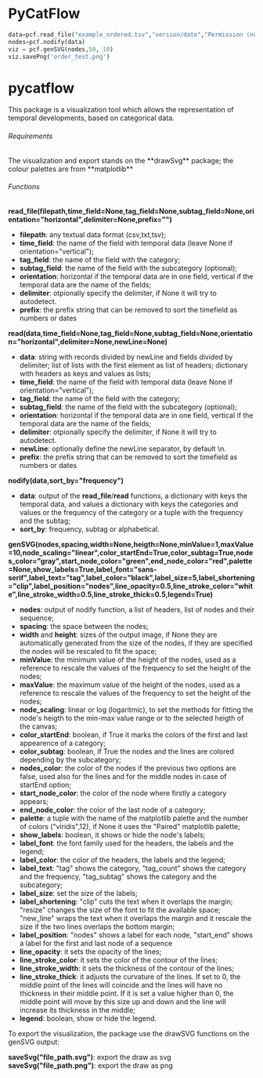 # PyCatFlow



```Python
data=pcf.read_file("example_ordered.tsv","version/date","Permission (normalized)",subtag_field="(App) Review (normalized)", sort_field='order')
nodes=pcf.nodify(data)
viz = pcf.genSVG(nodes,50, 10)
viz.savePng('order_test.png')
```

<h1>pycatflow</h1>

<p>This package is a visualization tool which allows the representation of temporal developments, based on categorical data.</p>

<h6>Requirements</h6>
<p>The visualization and export stands on the **drawSvg** package; the colour palettes are from **matplotlib**</p>

<h6>Functions</h6>

**read_file(filepath,time_field=None,tag_field=None,subtag_field=None,orientation="horizontal",delimiter=None,prefix="")**
* **filepath**: any textual data format (csv,txt,tsv);
* **time_field**: the name of the field with temporal data (leave None if orientation="vertical");
* **tag_field**: the name of the field with the category;
* **subtag_field**: the name of the field with the subcategory (optional);
* **orientation**: horizontal if the temporal data are in one field, vertical if the temporal data are the name of  the fields;
* **delimiter**: otpionally specify the delimiter, if None it will try to autodetect.
* **prefix**: the prefix string that can be removed to sort the timefield as numbers or dates

**read(data,time_field=None,tag_field=None,subtag_field=None,orientation="horizontal",delimiter=None,newLine=None)**
* **data**: string with records divided by newLine and fields divided by delimiter; list of lists with the first element as list of headers; dictionary with headers as keys and values as lists;
* **time_field**: the name of the field with temporal data (leave None if orientation="vertical");
* **tag_field**: the name of the field with the category;
* **subtag_field**: the name of the field with the subcategory (optional);
* **orientation**: horizontal if the temporal data are in one field, vertical if the temporal data are the name of  the fields;
* **delimiter**: otpionally specify the delimiter, if None it will try to autodetect.
* **newLine**: optionally define the newLine separator, by default \n.
* **prefix**: the prefix string that can be removed to sort the timefield as numbers or dates

**nodify(data,sort_by="frequency")**
* **data**: output of the **read_file**/**read** functions, a dictionary with keys the temporal data, and values a dictionary with keys the categories and values or the frequency of the category or a tuple with the frequency and the subtag;
* **sort_by**: frequency, subtag or alphabetical.

**genSVG(nodes,spacing,width=None,heigth=None,minValue=1,maxValue=10,node_scaling="linear",color_startEnd=True,color_subtag=True,nodes_color="gray",start_node_color="green",end_node_color="red",palette=None,show_labels=True,label_font="sans-serif",label_text="tag",label_color="black",label_size=5,label_shortening="clip",label_position="nodes",line_opacity=0.5,line_stroke_color="white",line_stroke_width=0.5,line_stroke_thick=0.5,legend=True)**
* **nodes**: output of nodify function, a list of headers, list of nodes and their sequence;
* **spacing**: the space between the nodes;
* **width** and **height**: sizes of the output image, if None they are automatically generated from the size of the nodes, if they are specified the nodes will be rescaled to fit the space;
* **minValue**: the minimum value of the height of the nodes, used as a reference to rescale the values of the frequency to set the height of the nodes;
* **maxValue**: the maximum value of the height of the nodes, used as a reference to rescale the values of the frequency to set the height of the nodes;
* **node_scaling**: linear or log (logaritmic), to set the methods for fitting the node's heigth to the min-max value range or to the selected heigth of the canvas;
* **color_startEnd**: boolean, if True it marks the colors of the first and last appearence of a category;
* **color_subtag**: boolean, if True the nodes and the lines are colored depending by the subcategory;
* **nodes_color**: the color of the nodes if the previous two options are false, used also for the lines and for the middle nodes in case of startEnd option;
* **start_node_color**: the color of the node where firstly a category appears;
* **end_node_color**: the color of the last node of a category;
* **palette**: a tuple with the name of the matplotlib palette and the number of colors ("viridis",12), if None it uses the "Paired" matplotlib palette;
* **show_labels**: boolean, it shows or hide the node's labels;
* **label_font**: the font family used for the headers, the labels and the legend;
* **label_color**: the color of the headers, the labels and the legend;
* **label_text**: "tag" shows the category, "tag_count" shows the category and the frequency, "tag_subtag" shows the category and the subcategory;
* **label_size**: set the size of the labels;
* **label_shortening**: "clip" cuts the text when it overlaps the margin; "resize" changes the size of the font to fit the available space; "new_line" wraps the text when it overlaps the margin and it rescale the size if the two lines overlaps the bottom margin;
* **label_position**: "nodes" shows a label for each node, "start_end" shows a label for the first and last node of a sequence
* **line_opacity**: it sets the opacity of the lines;
* **line_stroke_color**: it sets the color of the contour of the lines;
* **line_stroke_width**: it sets the thickness of the contour of the lines;
* **line_stroke_thick**: it adjusts the curvature of the lines. If set to 0, the middle point of the lines will coincide and the lines will have no thickness in their middle point. If it is set a value higher than 0, the middle point will move by this size up and down and the line will increase its thickness in the middle;
* **legend**: boolean, show or hide the legend.

To export the visualization, the package use the drawSVG functions on the genSVG output:

**saveSvg("file_path.svg")**: export the draw as svg
**saveSvg("file_path.png")**: export the draw as png
